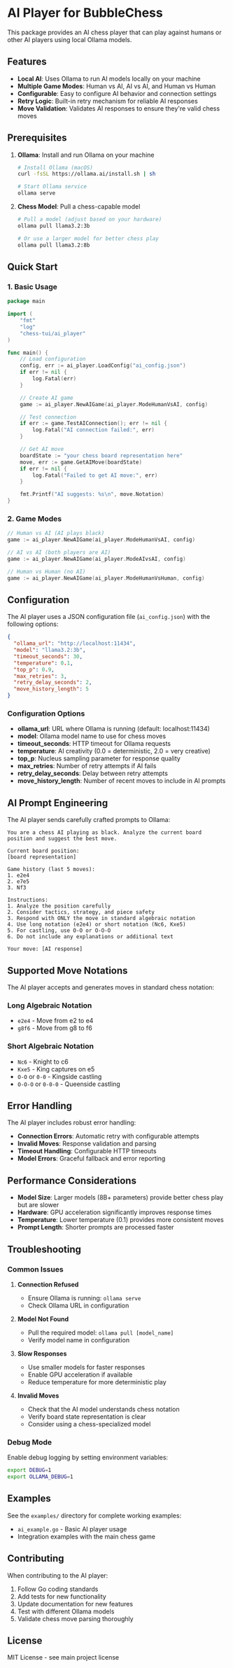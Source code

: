 # AI Player for BubbleChess

This package provides an AI chess player that can play against humans or other AI players using local Ollama models.

## Features

- **Local AI**: Uses Ollama to run AI models locally on your machine
- **Multiple Game Modes**: Human vs AI, AI vs AI, and Human vs Human
- **Configurable**: Easy to configure AI behavior and connection settings
- **Retry Logic**: Built-in retry mechanism for reliable AI responses
- **Move Validation**: Validates AI responses to ensure they're valid chess moves

## Prerequisites

1. **Ollama**: Install and run Ollama on your machine
   ```bash
   # Install Ollama (macOS)
   curl -fsSL https://ollama.ai/install.sh | sh
   
   # Start Ollama service
   ollama serve
   ```

2. **Chess Model**: Pull a chess-capable model
   ```bash
   # Pull a model (adjust based on your hardware)
   ollama pull llama3.2:3b
   
   # Or use a larger model for better chess play
   ollama pull llama3.2:8b
   ```

## Quick Start

### 1. Basic Usage

```go
package main

import (
    "fmt"
    "log"
    "chess-tui/ai_player"
)

func main() {
    // Load configuration
    config, err := ai_player.LoadConfig("ai_config.json")
    if err != nil {
        log.Fatal(err)
    }

    // Create AI game
    game := ai_player.NewAIGame(ai_player.ModeHumanVsAI, config)

    // Test connection
    if err := game.TestAIConnection(); err != nil {
        log.Fatal("AI connection failed:", err)
    }

    // Get AI move
    boardState := "your chess board representation here"
    move, err := game.GetAIMove(boardState)
    if err != nil {
        log.Fatal("Failed to get AI move:", err)
    }

    fmt.Printf("AI suggests: %s\n", move.Notation)
}
```

### 2. Game Modes

```go
// Human vs AI (AI plays black)
game := ai_player.NewAIGame(ai_player.ModeHumanVsAI, config)

// AI vs AI (both players are AI)
game := ai_player.NewAIGame(ai_player.ModeAIvsAI, config)

// Human vs Human (no AI)
game := ai_player.NewAIGame(ai_player.ModeHumanVsHuman, config)
```

## Configuration

The AI player uses a JSON configuration file (`ai_config.json`) with the following options:

```json
{
  "ollama_url": "http://localhost:11434",
  "model": "llama3.2:3b",
  "timeout_seconds": 30,
  "temperature": 0.1,
  "top_p": 0.9,
  "max_retries": 3,
  "retry_delay_seconds": 2,
  "move_history_length": 5
}
```

### Configuration Options

- **ollama_url**: URL where Ollama is running (default: localhost:11434)
- **model**: Ollama model name to use for chess moves
- **timeout_seconds**: HTTP timeout for Ollama requests
- **temperature**: AI creativity (0.0 = deterministic, 2.0 = very creative)
- **top_p**: Nucleus sampling parameter for response quality
- **max_retries**: Number of retry attempts if AI fails
- **retry_delay_seconds**: Delay between retry attempts
- **move_history_length**: Number of recent moves to include in AI prompts

## AI Prompt Engineering

The AI player sends carefully crafted prompts to Ollama:

```
You are a chess AI playing as black. Analyze the current board position and suggest the best move.

Current board position:
[board representation]

Game history (last 5 moves):
1. e2e4
2. e7e5
3. Nf3

Instructions:
1. Analyze the position carefully
2. Consider tactics, strategy, and piece safety
3. Respond with ONLY the move in standard algebraic notation
4. Use long notation (e2e4) or short notation (Nc6, Kxe5)
5. For castling, use O-O or O-O-O
6. Do not include any explanations or additional text

Your move: [AI response]
```

## Supported Move Notations

The AI player accepts and generates moves in standard chess notation:

### Long Algebraic Notation
- `e2e4` - Move from e2 to e4
- `g8f6` - Move from g8 to f6

### Short Algebraic Notation
- `Nc6` - Knight to c6
- `Kxe5` - King captures on e5
- `O-O` or `0-0` - Kingside castling
- `O-O-O` or `0-0-0` - Queenside castling

## Error Handling

The AI player includes robust error handling:

- **Connection Errors**: Automatic retry with configurable attempts
- **Invalid Moves**: Response validation and parsing
- **Timeout Handling**: Configurable HTTP timeouts
- **Model Errors**: Graceful fallback and error reporting

## Performance Considerations

- **Model Size**: Larger models (8B+ parameters) provide better chess play but are slower
- **Hardware**: GPU acceleration significantly improves response times
- **Temperature**: Lower temperature (0.1) provides more consistent moves
- **Prompt Length**: Shorter prompts are processed faster

## Troubleshooting

### Common Issues

1. **Connection Refused**
   - Ensure Ollama is running: `ollama serve`
   - Check Ollama URL in configuration

2. **Model Not Found**
   - Pull the required model: `ollama pull [model_name]`
   - Verify model name in configuration

3. **Slow Responses**
   - Use smaller models for faster responses
   - Enable GPU acceleration if available
   - Reduce temperature for more deterministic play

4. **Invalid Moves**
   - Check that the AI model understands chess notation
   - Verify board state representation is clear
   - Consider using a chess-specialized model

### Debug Mode

Enable debug logging by setting environment variables:
```bash
export DEBUG=1
export OLLAMA_DEBUG=1
```

## Examples

See the `examples/` directory for complete working examples:

- `ai_example.go` - Basic AI player usage
- Integration examples with the main chess game

## Contributing

When contributing to the AI player:

1. Follow Go coding standards
2. Add tests for new functionality
3. Update documentation for new features
4. Test with different Ollama models
5. Validate chess move parsing thoroughly

## License

MIT License - see main project license
